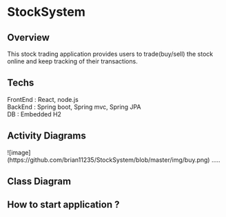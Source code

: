 # StockSystem

<h2>Overview</h2> 
This stock trading application provides users to trade(buy/sell) the stock online and keep tracking of their transactions. 

<h2>Techs</h2>
FrontEnd : React, node.js
<br>
BackEnd : Spring boot, Spring mvc, Spring JPA
<br>
DB : Embedded H2

<h2>Activity Diagrams</h2>
![image](https://github.com/brian11235/StockSystem/blob/master/img/buy.png)
.....
<h2>Class Diagram</h2>

<h2>How to start application ?</h2>

